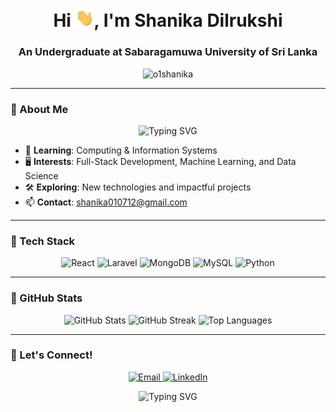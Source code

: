 <h1 align="center">
  <span style="display: inline-block; animation: text-flicker-in-glow 3s linear infinite;">
    Hi <img src="https://raw.githubusercontent.com/ABSphreak/ABSphreak/master/gifs/Hi.gif" width="30">, I'm Shanika Dilrukshi
  </span>
</h1>
<h3 align="center">An Undergraduate at Sabaragamuwa University of Sri Lanka</h3>

<p align="center">
  <img src="https://komarev.com/ghpvc/?username=o1shanika&label=Profile%20Views&color=0e75b6&style=flat" alt="o1shanika" />
</p>

---

### 🌟 About Me
<div align="center">
  <img src="https://readme-typing-svg.demolab.com?font=Fira+Code&size=18&duration=3000&pause=500&color=6A5ACD&center=true&vCenter=true&width=500&lines=Undergraduate+in+Computing+%26+Information+Systems;Passionate+about+Tech+and+Innovations;Full-Stack+Development+Enthusiast;Lifelong+Learner+and+Creator" alt="Typing SVG" />
</div>

- 🌱 **Learning**: Computing & Information Systems  
- 🖥️ **Interests**: Full-Stack Development, Machine Learning, and Data Science  
- 🛠️ **Exploring**: New technologies and impactful projects  
- 📫 **Contact**: shanika010712@gmail.com  

---

### 🚀 Tech Stack
<p align="center">
  <img src="https://img.shields.io/badge/React-61DAFB?style=for-the-badge&logo=react&logoColor=black" alt="React" />
  <img src="https://img.shields.io/badge/Laravel-FF2D20?style=for-the-badge&logo=laravel&logoColor=white" alt="Laravel" />
  <img src="https://img.shields.io/badge/MongoDB-47A248?style=for-the-badge&logo=mongodb&logoColor=white" alt="MongoDB" />
  <img src="https://img.shields.io/badge/MySQL-4479A1?style=for-the-badge&logo=mysql&logoColor=white" alt="MySQL" />
  <img src="https://img.shields.io/badge/Python-3776AB?style=for-the-badge&logo=python&logoColor=white" alt="Python" />
</p>

---

### 🌟 GitHub Stats
<div align="center">
  <img src="https://github-readme-stats.vercel.app/api?username=o1shanika&show_icons=true&theme=radical" alt="GitHub Stats" />
  <img src="https://github-readme-streak-stats.herokuapp.com/?user=o1shanika&theme=radical" alt="GitHub Streak" />
  <img src="https://github-readme-stats.vercel.app/api/top-langs/?username=o1shanika&layout=compact&theme=radical" alt="Top Languages" />
</div>

---

### 💬 Let's Connect!
<p align="center">
  <a href="mailto:shanika010712@gmail.com">
    <img src="https://img.shields.io/badge/Email-D14836?style=for-the-badge&logo=gmail&logoColor=white" alt="Email" />
  </a>
  <a href="https://linkedin.com/in/o1shanika" target="_blank">
    <img src="https://img.shields.io/badge/LinkedIn-0077B5?style=for-the-badge&logo=linkedin&logoColor=white" alt="LinkedIn" />
  </a>
</p>

<div align="center">
  <img src="https://readme-typing-svg.demolab.com?font=Fira+Code&size=18&duration=2000&pause=1000&color=F75C7E&center=true&vCenter=true&width=500&lines=Reach+out+to+me+anytime!;Let%27s+collaborate+and+build+amazing+projects!" alt="Typing SVG" />
</div>

